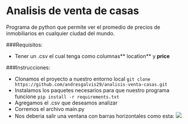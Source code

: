 # Analisis de venta de casas
Programa de python que permite ver el promedio de precios de inmobiliarios en cualquier ciudad del mundo.

###Requisitos:
- Tener un .csv el cual tenga como columnas** location** y **price** 

###Instrucciones:
* Clonamos el proyecto a nuestro entorno local 
`git clone https://github.com/andresgalvis29/analisis-venta-casas.git`
* Instalamos los paquetes necesarios para que nuestro programa funcione 
`pip install -r requirements.txt`
* Agregamos el .csv que deseamos analizar
* Corremos el archivo main.py
* Nos deberia salir una ventana con barras horizontales como esta:
![](https://i.imgur.com/5XeJfou.jpg)